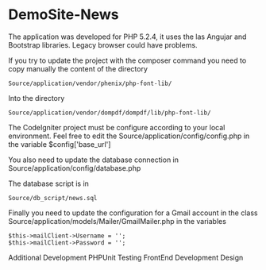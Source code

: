 # DemoSite-News

The application was developed for PHP 5.2.4, it uses the las Angujar and Bootstrap 
libraries. Legacy browser could have problems.

If you try to update the project with the composer command you need to copy manually the 
content of the directory 

	Source/application/vendor/phenix/php-font-lib/

Into the directory

	Source/application/vendor/dompdf/dompdf/lib/php-font-lib/

The CodeIgniter project must be configure according to your local environment. Feel free 
to edit the Source/application/config/config.php in the variable $config['base_url']

You also need to update the database connection in Source/application/config/database.php

The database script is in

	Source/db_script/news.sql

Finally you need to update the configuration for a Gmail account in the class
Source/application/models/Mailer/GmailMailer.php in the variables

	$this->mailClient->Username = '';
	$this->mailClient->Password = '';

Additional Development
PHPUnit Testing
FrontEnd Development
Design